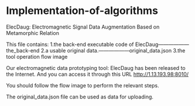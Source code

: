 # Implementation-of-algorithms
ElecDaug: Electromagnetic Signal Data Augmentation Based on Metamorphic Relation

This file contains:
  1.the back-end executable code of ElecDaug——————the_back-end
  2.a usable original data.——————original_data.json
  3.the tool operation flow image
  
Our electromagnetic data prototyping tool: ElecDaug has been released to the Internet. And you can access it through this URL http://1.13.193.98:8010/

You should follow the flow image to perform the relevant steps.

The original_data.json file can be used as data for uploading.

